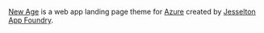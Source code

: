 [New Age](https://tzevoon.github.io) is a web app landing page theme for [Azure](https://tzevoon.github.io/) created by [Jesselton App Foundry](https://tzevoo.github.io/).
